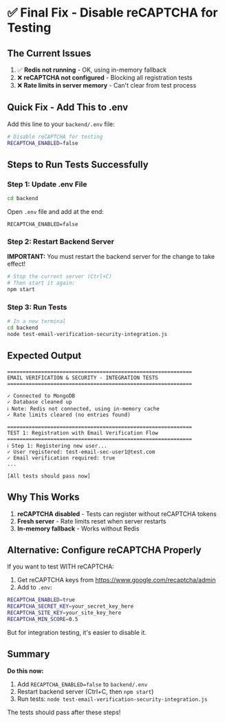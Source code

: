 # ✅ Final Fix - Disable reCAPTCHA for Testing

## The Current Issues

1. ✅ **Redis not running** - OK, using in-memory fallback
2. ❌ **reCAPTCHA not configured** - Blocking all registration tests
3. ❌ **Rate limits in server memory** - Can't clear from test process

## Quick Fix - Add This to .env

Add this line to your `backend/.env` file:

```bash
# Disable reCAPTCHA for testing
RECAPTCHA_ENABLED=false
```

## Steps to Run Tests Successfully

### Step 1: Update .env File

```bash
cd backend
```

Open `.env` file and add at the end:
```
RECAPTCHA_ENABLED=false
```

### Step 2: Restart Backend Server

**IMPORTANT:** You must restart the backend server for the change to take effect!

```bash
# Stop the current server (Ctrl+C)
# Then start it again:
npm start
```

### Step 3: Run Tests

```bash
# In a new terminal
cd backend
node test-email-verification-security-integration.js
```

## Expected Output

```
============================================================
EMAIL VERIFICATION & SECURITY - INTEGRATION TESTS
============================================================

✓ Connected to MongoDB
✓ Database cleaned up
ℹ Note: Redis not connected, using in-memory cache
✓ Rate limits cleared (no entries found)

============================================================
TEST 1: Registration with Email Verification Flow
============================================================
ℹ Step 1: Registering new user...
✓ User registered: test-email-sec-user1@test.com
✓ Email verification required: true
...

[All tests should pass now]
```

## Why This Works

1. **reCAPTCHA disabled** - Tests can register without reCAPTCHA tokens
2. **Fresh server** - Rate limits reset when server restarts
3. **In-memory fallback** - Works without Redis

## Alternative: Configure reCAPTCHA Properly

If you want to test WITH reCAPTCHA:

1. Get reCAPTCHA keys from https://www.google.com/recaptcha/admin
2. Add to `.env`:
```bash
RECAPTCHA_ENABLED=true
RECAPTCHA_SECRET_KEY=your_secret_key_here
RECAPTCHA_SITE_KEY=your_site_key_here
RECAPTCHA_MIN_SCORE=0.5
```

But for integration testing, it's easier to disable it.

## Summary

**Do this now:**
1. Add `RECAPTCHA_ENABLED=false` to `backend/.env`
2. Restart backend server (Ctrl+C, then `npm start`)
3. Run tests: `node test-email-verification-security-integration.js`

The tests should pass after these steps!
